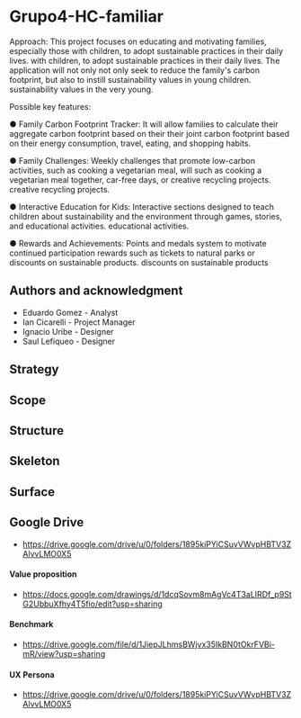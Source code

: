 # Grupo4-HC-familiar

Approach: This project focuses on educating and motivating families, especially those with children, to adopt sustainable practices in their daily lives.
with children, to adopt sustainable practices in their daily lives. The application will not only
not only seek to reduce the family's carbon footprint, but also to instill sustainability values in young children.
sustainability values in the very young.

Possible key features:

● Family Carbon Footprint Tracker: It will allow families to calculate their aggregate carbon footprint based on their
their joint carbon footprint based on their energy consumption, travel, eating, and
shopping habits.

● Family Challenges: Weekly challenges that promote low-carbon activities, such as cooking a vegetarian meal, will
such as cooking a vegetarian meal together, car-free days, or creative recycling projects.
creative recycling projects.

● Interactive Education for Kids: Interactive sections designed to teach
children about sustainability and the environment through games, stories, and educational activities.
educational activities.

● Rewards and Achievements: Points and medals system to motivate continued participation
rewards such as tickets to natural parks or discounts on sustainable products.
discounts on sustainable products

## Authors and acknowledgment
+ Eduardo Gomez - Analyst
+ Ian Cicarelli - Project Manager
+ Ignacio Uribe - Designer
+ Saul Lefiqueo - Designer

## Strategy
## Scope
## Structure
## Skeleton
## Surface


## Google Drive
+ https://drive.google.com/drive/u/0/folders/1895kiPYiCSuvVWvpHBTV3ZAlvvLMO0X5
  
#### Value proposition
+ https://docs.google.com/drawings/d/1dcqSovm8mAgVc4T3aLIRDf_p9StG2UbbuXfhy4T5fio/edit?usp=sharing

#### Benchmark
+ https://drive.google.com/file/d/1JiepJLhmsBWjvx35IkBN0tOkrFVBi-mR/view?usp=sharing

#### UX Persona
+ https://drive.google.com/drive/u/0/folders/1895kiPYiCSuvVWvpHBTV3ZAlvvLMO0X5

